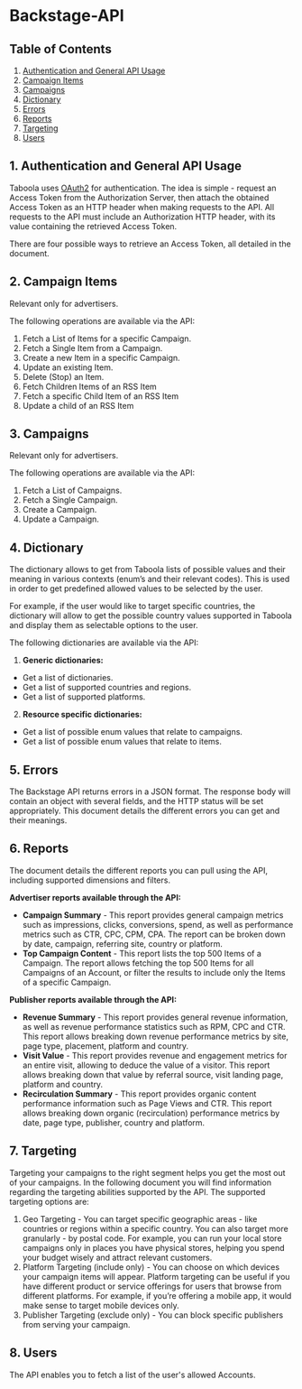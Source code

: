# Backstage-API

## Table of Contents
1. [Authentication and General API Usage](#1-authentication-and-general-api-usage)
2. [Campaign Items](#2-campaign-items)
3. [Campaigns](#3-campaigns)
4. [Dictionary](#4-dictionary)
5. [Errors](#5-errors)
6. [Reports](#6-reports)
7. [Targeting](#7-targeting)
8. [Users](#8-users)



## 1. Authentication and General API Usage
Taboola uses [OAuth2](https://oauth.net/2/) for authentication.
The idea is simple - request an Access Token from the Authorization Server, then attach the obtained Access Token as an HTTP header when making requests to the API.
All requests to the API must include an Authorization HTTP header, with its value containing the retrieved Access Token.

There are four possible ways to retrieve an Access Token, all detailed in the document.



## 2. Campaign Items
Relevant only for advertisers.


The following operations are available via the API:
1. Fetch a List of Items for a specific Campaign.
2. Fetch a Single Item from a Campaign.
3. Create a new Item in a specific Campaign.
4. Update an existing Item.
5. Delete (Stop) an Item.
6. Fetch Children Items of an RSS Item
7. Fetch a specific Child Item of an RSS Item
8. Update a child of an RSS Item



## 3. Campaigns
Relevant only for advertisers.


The following operations are available via the API:
1. Fetch a List of Campaigns.
2. Fetch a Single Campaign.
3. Create a Campaign.
4. Update a Campaign.

## 4. Dictionary
The dictionary allows to get from Taboola lists of possible values and their meaning in various contexts (enum’s and their relevant codes). This is used in order to get predefined allowed values to be selected by the user. 

For example, if the user would like to target specific countries, the dictionary will allow to get the possible country values supported in Taboola and display them as selectable options to the user.

The following dictionaries are available via the API:
1. **Generic dictionaries:**
  * Get a list of dictionaries.
  * Get a list of supported countries and regions.
  * Get a list of supported platforms.
2. **Resource specific dictionaries:**
  * Get a list of possible enum values that relate to campaigns.
  * Get a list of possible enum values that relate to items.

## 5. Errors
The Backstage API returns errors in a JSON format. The response body will contain an object with several fields, and the HTTP status will be set appropriately.
This document details the different errors you can get and their meanings.

## 6. Reports
The document details the different reports you can pull using the API, including supported dimensions and filters.

**Advertiser reports available through the API:**
* **Campaign Summary** - This report provides general campaign metrics such as impressions, clicks, conversions, spend, as well as performance metrics such as CTR, CPC, CPM, CPA. The report can be broken down by date, campaign, referring site, country or platform.
* **Top Campaign Content** - This report lists the top 500 Items of a Campaign. The report allows fetching the top 500 Items for all Campaigns of an Account, or filter the results to include only the Items of a specific Campaign.

**Publisher reports available through the API:**
* **Revenue Summary** - This report provides general revenue information, as well as revenue performance statistics such as RPM, CPC and CTR. This report allows breaking down revenue performance metrics by site, page type, placement, platform and country.
* **Visit Value** - This report provides revenue and engagement metrics for an entire visit, allowing to deduce the value of a visitor. This report allows breaking down that value by referral source, visit landing page, platform and country.
* **Recirculation Summary** - This report provides organic content performance information such as Page Views and CTR.  This report allows breaking down organic (recirculation) performance metrics by date, page type, publisher, country and platform.

## 7. Targeting
Targeting   your   campaigns   to   the   right   segment   helps   you   get   the   most   out   of   your campaigns.   In   the   following   document   you   will   find   information   regarding   the   targeting abilities   supported   by   the   API.
The   supported   targeting   options   are:
1. Geo  Targeting  -  You  can  target  specific  geographic  areas  -  like  countries  or
regions   within   a   specific   country.   You   can   also   target   more   granularly   -   by   postal code.   For   example,   you   can   run   your   local   store   campaigns   only   in   places   you have   physical   stores,   helping   you   spend   your   budget   wisely   and   attract   relevant customers.
2. Platform  Targeting  (include  only)  -  You  can  choose  on  which  devices  your campaign   items   will   appear.   Platform   targeting   can   be   useful   if   you   have   different product   or   service   offerings   for   users   that   browse   from   different   platforms.   For example,   if   you’re   offering   a   mobile   app,   it   would   make   sense   to   target   mobile devices   only.
3. Publisher  Targeting  (exclude  only)  -  You  can  block  specific  publishers  from serving   your   campaign.

## 8. Users
The API enables you to fetch a list of the user's allowed Accounts.

